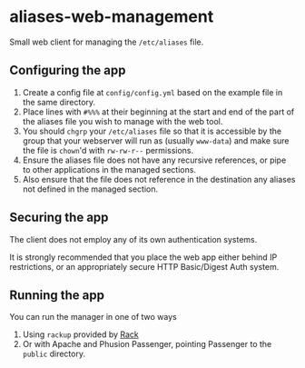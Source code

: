 # aliases-web-management

Small web client for managing the `/etc/aliases` file.

## Configuring the app

 1. Create a config file at `config/config.yml` based on the example file in the same directory.
 2. Place lines with `#%%%` at their beginning at the start and end of the part of the aliases file you wish to manage with the web tool.
 3. You should `chgrp` your `/etc/aliases` file so that it is accessible by the group that your webserver will run as (usually `www-data`) and make sure the file is `chown`'d with `rw-rw-r--` permissions.
 4. Ensure the aliases file does not have any recursive references, or pipe to other applications in the managed sections.
 5. Also ensure that the file does not reference in the destination any aliases not defined in the managed section.

## Securing the app

The client does not employ any of its own authentication systems.

It is strongly recommended that you place the web app either behind IP restrictions, or an appropriately secure HTTP
Basic/Digest Auth system.

## Running the app

You can run the manager in one of two ways
 1. Using `rackup` provided by [Rack](https://github.com/rack/rack)
 2. Or with Apache and Phusion Passenger, pointing Passenger to the `public` directory.